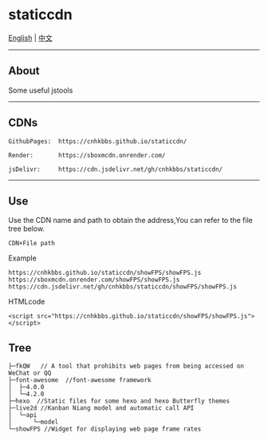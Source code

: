 # staticcdn

[English](https://github.com/cnhkbbs/staticcdn/blob/main/README.md) | [中文](https://github.com/cnhkbbs/staticcdn/blob/main/README_zh-CN.md)

***
## About

Some useful jstools

***

## CDNs

```
GithubPages:  https://cnhkbbs.github.io/staticcdn/

Render:       https://sboxmcdn.onrender.com/

jsDelivr:     https://cdn.jsdelivr.net/gh/cnhkbbs/staticcdn/
```
***
## Use
Use the CDN name and path to obtain the address,You can refer to the file tree below.
```
CDN+File path
```
Example
```
https://cnhkbbs.github.io/staticcdn/showFPS/showFPS.js
https://sboxmcdn.onrender.com/showFPS/showFPS.js
https://cdn.jsdelivr.net/gh/cnhkbbs/staticcdn/showFPS/showFPS.js
```
HTMLcode
```
<script src="https://cnhkbbs.github.io/staticcdn/showFPS/showFPS.js"></script>
```
## Tree
```
├─fkQW   // A tool that prohibits web pages from being accessed on WeChat or QQ
├─font-awesome  //font-awesome framework
│  ├─4.0.0
│  └─4.2.0
├─hexo  //Static files for some hexo and hexo Butterfly themes
├─live2d //Kanban Niang model and automatic call API
│  └─api
│      └─model
└─showFPS //Widget for displaying web page frame rates
```
